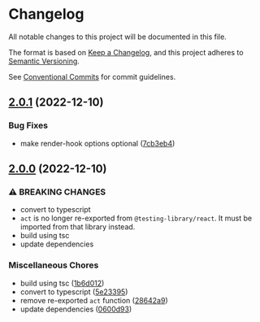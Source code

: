 # Changelog

All notable changes to this project will be documented in this file.

The format is based on [Keep a Changelog](https://keepachangelog.com/en/1.0.0/), and this project
adheres to [Semantic Versioning](https://semver.org/spec/v2.0.0.html).

See [Conventional Commits](https://conventionalcommits.org) for commit guidelines.

## [2.0.1](https://github.com/jneander/spec-utils-react/compare/v2.0.0...v2.0.1) (2022-12-10)

### Bug Fixes

- make render-hook options optional
  ([7cb3eb4](https://github.com/jneander/spec-utils-react/commit/7cb3eb4b1d946d3c57055e016c7d96f662725e70))

## [2.0.0](https://github.com/jneander/spec-utils-react/compare/v1.0.2...v2.0.0) (2022-12-10)

### ⚠ BREAKING CHANGES

- convert to typescript
- `act` is no longer re-exported from `@testing-library/react`. It must be imported from that
  library instead.
- build using tsc
- update dependencies

### Miscellaneous Chores

- build using tsc
  ([1b6d012](https://github.com/jneander/spec-utils-react/commit/1b6d0129b1bac3dbe5442e1fa3e9fcd5e37602a2))
- convert to typescript
  ([5e23395](https://github.com/jneander/spec-utils-react/commit/5e233954996d88dacfee6a37b1c269a73d931843))
- remove re-exported `act` function
  ([28642a9](https://github.com/jneander/spec-utils-react/commit/28642a934064579bbc0b001f388cf428e429e48f))
- update dependencies
  ([0600d93](https://github.com/jneander/spec-utils-react/commit/0600d930957080b0b2084d35953e8e36e8ca328d))
